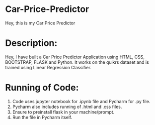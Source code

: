 # Car-Price-Predictor
Hey, this is my Car Price Predictor

# Description:
Hey, I have built a Car Price Predictor Application using HTML, CSS, BOOTSTRAP, FLASK and Python.
It works on the quikrs dataset and is trained using Linear Regression Classifier.

# Running of Code:
1) Code uses jupyter notebook for .ipynb file and Pycharm for .py file.
2) Pycharm also includes running of .html and .css files.
3) Ensure to preinstall flask in your machine/prompt.
4) Run the file in Pycharm itself.
